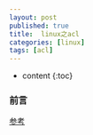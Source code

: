 ```yaml
---
layout: post
published: true
title:  linux之acl
categories: [linux]
tags: [acl]
---
```

* content
{:toc}

### 前言

[参考](https://linux.cn/article-3966-1.html)
